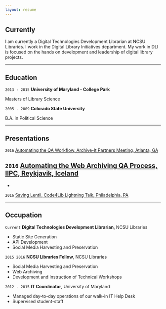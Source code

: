 ```yaml
---
layout: resume
---
```

## Currently

I am currently a Digital Technologies Development Librarian at NCSU Libraries. I work in  the Digital Library Initiatives department. My work in DLI is focused on the hands on development and leadership of digital library projects.

*****
## Education

`2013 - 2015`
__University of Maryland - College Park__

Masters of Library Science

`2005 - 2009`
__Colorado State University__

   B.A. in Political Science

*****


## Presentations

`2016`
<a href="http://toddstoffer.github.io/presentation/Archive-It-Partner-2016/#/">Automating the QA Workflow, Archive-It Partners Meeting, Atlanta, GA</a>


`2016`
<a href="http://toddstoffer.github.io/presentation/IIPC-2016/#/">Automating the Web Archiving QA Process, IIPC, Reykjavik, Iceland</a>
-
-

`2016`
<a href="http://toddstoffer.github.io/presentation/presentation/Saving-Lentil/#/">Saving Lentil, Code4Lib Lightning Talk, Philadelphia, PA</a>


*****

## Occupation
`Current`
__Digital Technologies Development Librarian__, NCSU Libraries

- Static Site Generation
- API Development
- Social Media Harvesting and Preservation

`2015 2016`
__NCSU Libraries Fellow__, NCSU Libraries

- Social Media Harvesting and Preservation
- Web Archiving
- Development and Instruction of Technical Workshops

`2012 - 2015`
__IT Coordinator__, University of Maryland

- Managed day-to-day operations of our walk-in IT Help Desk
- Supervised student-staff

<!-- ### Footer

Last updated: May 2013 -->
